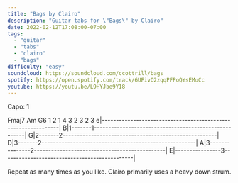 ```yaml
---
title: "Bags by Clairo"
description: "Guitar tabs for \"Bags\" by Clairo"
date: 2022-02-12T17:08:00-07:00
tags:
  - "guitar"
  - "tabs"
  - "clairo"
  - "bags"
difficulty: "easy"
soundcloud: https://soundcloud.com/ccottrill/bags
spotify: https://open.spotify.com/track/6UFivO2zqqPFPoQYsEMuCc
youtube: https://youtu.be/L9HYJbe9Y18
---
```


Capo: 1

  Fmaj7   Am      G6
  1
  2       1
  4       3       2
  3       2       3
e|---------------------------------------------------------------|
B|1-------1------------------------------------------------------|
G|2-------2------------------------------------------------------|
D|3-------2------------------------------------------------------|
A|3---------------2----------------------------------------------|
E|----------------3----------------------------------------------|

Repeat as many times as you like. Clairo primarily uses a heavy down strum.

